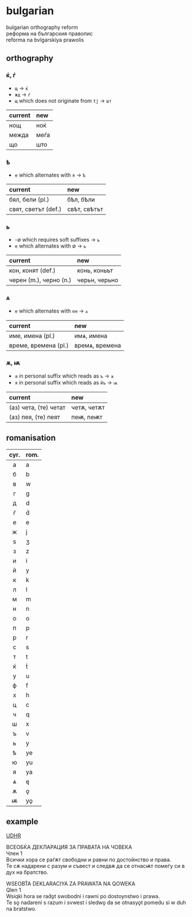 # bulgarian

bulgarian orthography reform
<br>реформа на българския правопис
<br>reforma na bvlgarskiya prawolis

## orthography

### ќ, ѓ

- `щ` → `ќ`
- `жд` → `ѓ`
- `щ` which does not originate from `tj` → `шт`

| current | new  |
| :------ | :--- |
| нощ     | ноќ  |
| межда   | меѓа |
| що      | што  |

### ѣ

- `е` which alternates with `я` → `ѣ`

| current             | new          |
| :------------------ | :----------- |
| бял, бели (pl.)     | бѣл, бѣли    |
| свят, светът (def.) | свѣт, свѣтът |

### ь

- -∅ which requires soft suffixes → `ь`
- `е` which alternates with ∅ → `ь`

| current                | new           |
| :--------------------- | :------------ |
| кон, конят (def.)      | конь, коньът  |
| черен (m.), черно (n.) | черьн, черьно |

### ѧ

- `е` which alternates with  `ен` → `ѧ`

| current              | new            |
| :------------------- | :------------- |
| име, имена (pl.)     | имѧ, имена     |
| време, времена (pl.) | времѧ, времена |

### ѫ, ѭ

- `а` in personal suffix which reads as `ъ` → `ѫ`
- `я` in personal suffix which reads as `йъ` → `ѭ`

| current               | new         |
| :-------------------- | :---------- |
| (аз) чета, (те) четат | четѫ, четѫт |
| (аз) пея, (те) пеят   | пеѭ, пеѭт   |

## romanisation

| cyr.  | rom. |
| :---: | :--- |
|   а   | a    |
|   б   | b    |
|   в   | w    |
|   г   | g    |
|   д   | d    |
|   ѓ   | ḋ    |
|   е   | e    |
|   ж   | j    |
|   ѕ   | ʒ    |
|   з   | z    |
|   и   | i    |
|   й   | y    |
|   к   | k    |
|   л   | l    |
|   м   | m    |
|   н   | n    |
|   о   | o    |
|   п   | p    |
|   р   | r    |
|   с   | s    |
|   т   | t    |
|   ќ   | ṫ    |
|   у   | u    |
|   ф   | f    |
|   х   | h    |
|   ц   | c    |
|   ч   | q    |
|   ш   | x    |
|   ъ   | v    |
|   ь   | y    |
|   ѣ   | ye   |
|   ю   | yu   |
|   я   | ya   |
|   ѧ   | ę    |
|   ѫ   | ǫ    |
|   ѭ   | yǫ   |

## example

[UDHR](https://unicode.org/udhr/d/udhr_bul.html)

ВСЕОБЌА ДЕКЛАРАЦИЯ ЗА ПРАВАТА НА ЧОВЕКА
<br>Член 1
<br>Всички хора се раѓѫт свободни и равни по достойнство и права.
<br>Те сѫ надарени с разум и съвест и следвѫ да се отнасѭт помеѓу си в дух на братство.

WSEOBṪA DEKLARACIYA ZA PRAWATA NA QOWEKA
<br>Qlen 1
<br>Wsiqki hora se raḋǫt swobodni i rawni po dostoynstwo i prawa.
<br>Te sǫ nadareni s razum i svwest i sledwǫ da se otnasyǫt pomeḋu si w duh na bratstwo.
